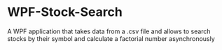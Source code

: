# WPF-Stock-Search
A WPF application that takes data from a .csv file and allows to search stocks by their symbol and calculate a factorial number asynchronously
